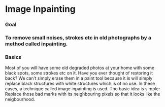 <h1>Image Inpainting</h1>
<h3>Goal<h3>
<p>To remove small noises, strokes etc in old photographs by a method called inpainting.</p>
<h3>Basics</h3>
<p>Most of you will have some old degraded photos at your home with some black spots, some strokes etc on it. Have you ever thought of restoring it back? We can’t simply erase them in a paint tool because it is will simply replace black structures with white structures which is of no use. In these cases, a technique called image inpainting is used. The basic idea is simple: Replace those bad marks with its neighbouring pixels so that it looks like the neigbourhood.
</p>
